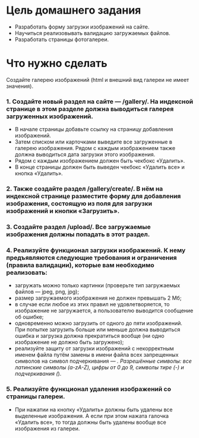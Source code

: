 # Цель домашнего задания
* Разработать форму загрузки изображений на сайте.
* Научиться реализовывать валидацию загружаемых файлов.
* Разработать страницы фотогалереи.


# Что нужно сделать
Создайте галерею изображений (html и внешний вид галереи не имеет значения).

### 1. Создайте новый раздел на сайте — /gallery/. На индексной странице в этом разделе должна выводиться галерея загруженных изображений.
* В начале страницы добавьте ссылку на страницу добавления изображений.
* Затем списком или карточками выведите все загруженные в галерею изображения. Рядом с каждым изображением также должна выводиться дата загрузки этого изображения.
* Рядом с каждым изображением должен быть чекбокс «Удалить».
* В конце страницы должен быть выведен чекбокс «Удалить все» и кнопка «Удалить».
### 2. Также создайте раздел /gallery/create/. В нём на индексной странице разместите форму для добавления изображения, состоящую из поля для загрузки изображений и кнопки «Загрузить».
### 3. Создайте раздел /upload/. Все загружаемые изображения должны попадать в этот раздел.
### 4. Реализуйте функционал загрузки изображений. К нему предъявляются следующие требования и ограничения (правила валидации), которые вам необходимо реализовать:
* загружать можно только картинки (проверьте тип загружаемых файлов — jpeg, png, jpg);
* размер загружаемого изображения не должен превышать 2 Мб;
* в случае если любое из этих правил не удовлетворяется, то изображение не загружается, а пользователю выводится сообщение об ошибке;
* одновременно можно загрузить от одного до пяти изображений. При попытке загрузить больше или меньше должна выводиться ошибка и загрузка должна прекратиться вообще (ни одно изображение не должно быть загружено);
* реализуйте защиту от загрузки изображений с некорректным именем файла путём замены в имени файла всех запрещенных символов на символ подчеркивания — _. Разрешённые символы: все латинские символы (a-zA-Z), цифры от 0 до 9, символы тире (-) и подчеркивания (_).
### 5. Реализуйте функционал удаления изображений со страницы галереи. 
* При нажатии на кнопку «Удалить» должны быть удалены все выделенные изображения. А если при этом нажата галочка «Удалить все», то тогда должны быть удалены вообще все изображения из галереи.